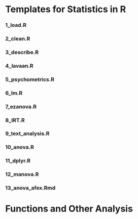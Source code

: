 # Templates for Statistics in R

### 1_load.R

### 2_clean.R

### 3_describe.R

### 4_lavaan.R

### 5_psychometrics.R

### 6_lm.R

### 7_ezanova.R

### 8_IRT.R

### 9_text_analysis.R

### 10_anova.R

### 11_dplyr.R

### 12_manova.R

### 13_anova_afex.Rmd

# Functions and Other Analysis
